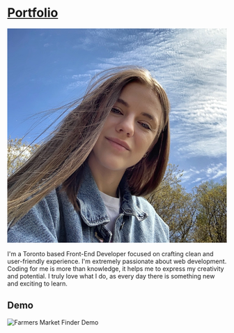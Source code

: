 # [Portfolio](https://yuliana.dev/#home)

![Profile picture](assets/portfolio-1.jpg)

  I'm a Toronto based Front-End Developer focused on crafting clean and user-friendly experience. I'm extremely passionate about web development. Coding for me is more than knowledge, it helps me to express my creativity and potential. I truly love what I do, as every day there is something new and exciting to learn.

## Demo 

![Farmers Market Finder Demo](assets/portfolio-demo.gif)